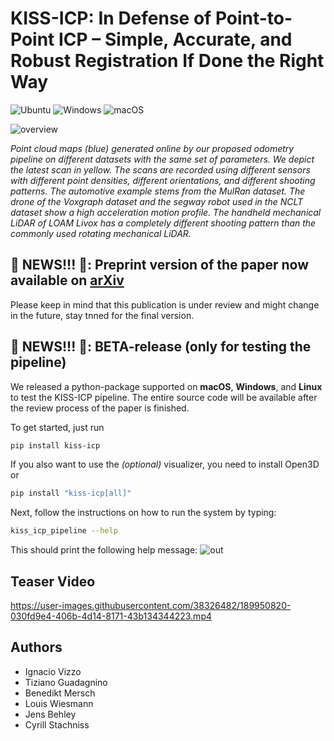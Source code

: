# KISS-ICP: In Defense of Point-to-Point ICP – Simple, Accurate, and Robust Registration If Done the Right Way

![Ubuntu](https://img.shields.io/badge/Ubuntu-333333?style=flat&logo=ubuntu)
![Windows](https://img.shields.io/badge/Windows-333333?style=flat&logo=windows&logoColor=blue)
![macOS](https://img.shields.io/badge/-macOS-333333?style=flat&logo=apple)

![overview](https://user-images.githubusercontent.com/21349875/190433899-a917d7a4-23b1-4247-8291-ae000e9e7871.png)

_Point cloud maps (blue) generated online by our proposed odometry pipeline on different datasets with the same set of parameters.
We depict the latest scan in yellow. The scans are recorded using different sensors with different point densities, different orientations,
and different shooting patterns. The automotive example stems from the MulRan dataset. The drone of the Voxgraph dataset
and the segway robot used in the NCLT dataset show a high acceleration motion profile. The handheld mechanical LiDAR of LOAM
Livox has a completely different shooting pattern than the commonly used rotating mechanical LiDAR._

## 📰 NEWS!!! 📰: Preprint version of the paper now available on [arXiv](https://arxiv.org/pdf/2209.15397.pdf)

Please keep in mind that this publication is under review and might change in the future, stay tnned for the final version.

## 📰 NEWS!!! 📰: BETA-release (only for testing the pipeline)

We released a python-package supported on **macOS**, **Windows**, and **Linux** to test the KISS-ICP pipeline. The entire source code will be available after the review process of the paper is finished.

To get started, just run

```sh
pip install kiss-icp
```

If you also want to use the *(optional)* visualizer, you need to install Open3D or

```sh
pip install "kiss-icp[all]"
```

Next, follow the instructions on how to run the system by typing:

```sh
kiss_icp_pipeline --help
```

This should print the following help message:
![out](https://user-images.githubusercontent.com/21349875/193282970-25a400aa-ebcd-487a-b839-faa04eeca5b9.png)


## Teaser Video 
https://user-images.githubusercontent.com/38326482/189950820-030fd9e4-406b-4d14-8171-43b134344223.mp4


## Authors
- Ignacio Vizzo 
- Tiziano Guadagnino 
- Benedikt Mersch 
- Louis Wiesmann 
- Jens Behley 
- Cyrill Stachniss
